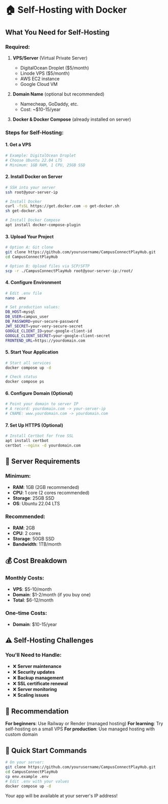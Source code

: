 # 🏠 Self-Hosting with Docker

## What You Need for Self-Hosting

### **Required:**
1. **VPS/Server** (Virtual Private Server)
   - DigitalOcean Droplet ($5/month)
   - Linode VPS ($5/month)
   - AWS EC2 instance
   - Google Cloud VM

2. **Domain Name** (optional but recommended)
   - Namecheap, GoDaddy, etc.
   - Cost: ~$10-15/year

3. **Docker & Docker Compose** (already installed on server)

### **Steps for Self-Hosting:**

#### **1. Get a VPS**
```bash
# Example: DigitalOcean Droplet
# Choose Ubuntu 22.04 LTS
# Minimum: 1GB RAM, 1 CPU, 25GB SSD
```

#### **2. Install Docker on Server**
```bash
# SSH into your server
ssh root@your-server-ip

# Install Docker
curl -fsSL https://get.docker.com -o get-docker.sh
sh get-docker.sh

# Install Docker Compose
apt install docker-compose-plugin
```

#### **3. Upload Your Project**
```bash
# Option A: Git clone
git clone https://github.com/yourusername/CampusConnectPlayHub.git
cd CampusConnectPlayHub

# Option B: Upload files via SCP/SFTP
scp -r ./CampusConnectPlayHub root@your-server-ip:/root/
```

#### **4. Configure Environment**
```bash
# Edit .env file
nano .env

# Set production values:
DB_HOST=mysql
DB_USER=campus_user
DB_PASSWORD=your-secure-password
JWT_SECRET=your-very-secure-secret
GOOGLE_CLIENT_ID=your-google-client-id
GOOGLE_CLIENT_SECRET=your-google-client-secret
FRONTEND_URL=https://yourdomain.com
```

#### **5. Start Your Application**
```bash
# Start all services
docker compose up -d

# Check status
docker compose ps
```

#### **6. Configure Domain (Optional)**
```bash
# Point your domain to server IP
# A record: yourdomain.com -> your-server-ip
# CNAME: www.yourdomain.com -> yourdomain.com
```

#### **7. Set Up HTTPS (Optional)**
```bash
# Install Certbot for free SSL
apt install certbot
certbot --nginx -d yourdomain.com
```

## 🔧 Server Requirements

### **Minimum:**
- **RAM**: 1GB (2GB recommended)
- **CPU**: 1 core (2 cores recommended)
- **Storage**: 25GB SSD
- **OS**: Ubuntu 22.04 LTS

### **Recommended:**
- **RAM**: 2GB
- **CPU**: 2 cores
- **Storage**: 50GB SSD
- **Bandwidth**: 1TB/month

## 💰 Cost Breakdown

### **Monthly Costs:**
- **VPS**: $5-10/month
- **Domain**: $1-2/month (if you buy one)
- **Total**: $6-12/month

### **One-time Costs:**
- **Domain**: $10-15/year

## ⚠️ Self-Hosting Challenges

### **You'll Need to Handle:**
- ❌ **Server maintenance**
- ❌ **Security updates**
- ❌ **Backup management**
- ❌ **SSL certificate renewal**
- ❌ **Server monitoring**
- ❌ **Scaling issues**

## 🎯 Recommendation

**For beginners**: Use Railway or Render (managed hosting)
**For learning**: Try self-hosting on a small VPS
**For production**: Use managed hosting with custom domain

## 🚀 Quick Start Commands

```bash
# On your server:
git clone https://github.com/yourusername/CampusConnectPlayHub.git
cd CampusConnectPlayHub
cp env.example .env
# Edit .env with your values
docker compose up -d
```

Your app will be available at your server's IP address!
